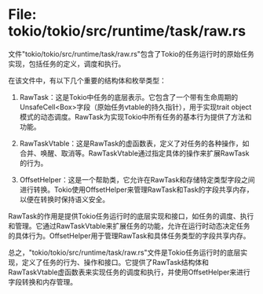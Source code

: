 # File: tokio/tokio/src/runtime/task/raw.rs

文件"tokio/tokio/src/runtime/task/raw.rs"包含了Tokio的任务运行时的原始任务实现，包括任务的定义，调度和执行。

在该文件中，有以下几个重要的结构体和枚举类型：

1. RawTask：这是Tokio中任务的底层表示。它包含了一个带有生命周期的UnsafeCell<Box<RawTaskVtable>>字段（原始任务vtable的持久指针），用于实现trait object模式的动态调度。RawTask为实现Tokio中所有任务的基本行为提供了方法和功能。

2. RawTaskVtable：这是RawTask的虚函数表，定义了对任务的各种操作，如合并、唤醒、取消等。RawTaskVtable通过指定具体的操作来扩展RawTask的行为。

3. OffsetHelper<T>：这是一个帮助类，它允许在RawTask和存储特定类型字段之间进行转换。Tokio使用OffsetHelper来管理RawTask和Task的字段共享内存，以便在转换时保持语义安全。

RawTask的作用是提供Tokio任务运行时的底层实现和接口，如任务的调度、执行和管理。它通过RawTaskVtable来扩展任务的功能，允许在运行时动态决定任务的具体行为。OffsetHelper用于管理RawTask和具体任务类型的字段共享内存。

总之，"tokio/tokio/src/runtime/task/raw.rs"文件是Tokio任务运行时的底层实现，定义了任务的行为、操作和接口。它提供了RawTask结构体和RawTaskVtable虚函数表来实现任务的调度和执行，并使用OffsetHelper来进行字段转换和内存管理。

